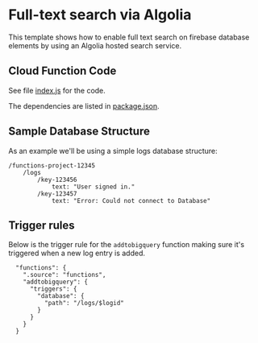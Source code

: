 # Full-text search via Algolia

This template shows how to enable full text search on firebase database elements by using an Algolia hosted search service.

## Cloud Function Code

See file [index.js](index.js) for the code.

The dependencies are listed in [package.json](package.json).

## Sample Database Structure

As an example we'll be using a simple logs database structure:

```
/functions-project-12345
    /logs
        /key-123456
            text: "User signed in."
        /key-123457
            text: "Error: Could not connect to Database"
```

## Trigger rules

Below is the trigger rule for the `addtobigquery` function making sure it's triggered when a new log entry is added.

```
  "functions": {
    ".source": "functions",
    "addtobigquery": {
      "triggers": {
        "database": {
          "path": "/logs/$logid"
        }
      }
    }
  }
```


